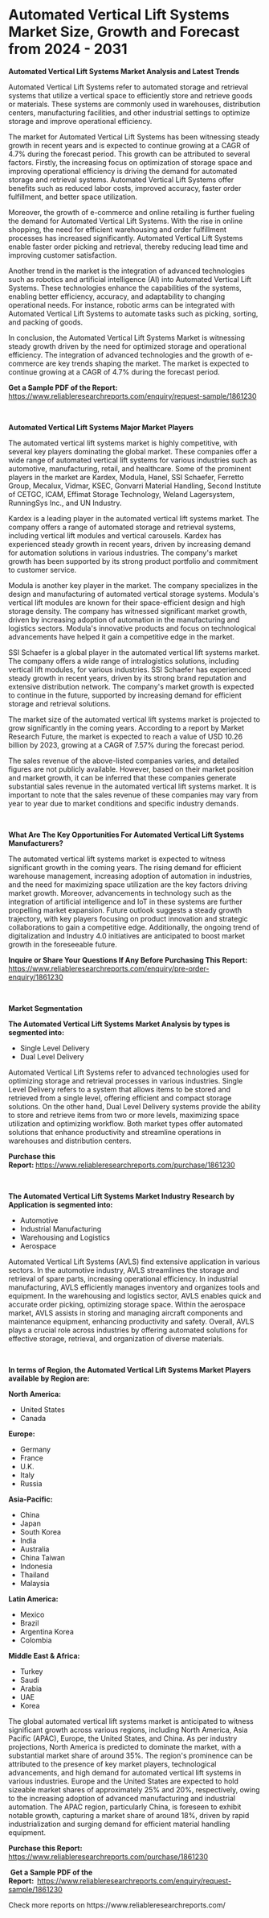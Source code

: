 <p><h1>Automated Vertical Lift Systems Market Size, Growth and Forecast from 2024 - 2031</h1></p><p><strong>Automated Vertical Lift Systems Market Analysis and Latest Trends</strong></p>
<p><p>Automated Vertical Lift Systems refer to automated storage and retrieval systems that utilize a vertical space to efficiently store and retrieve goods or materials. These systems are commonly used in warehouses, distribution centers, manufacturing facilities, and other industrial settings to optimize storage and improve operational efficiency.</p><p>The market for Automated Vertical Lift Systems has been witnessing steady growth in recent years and is expected to continue growing at a CAGR of 4.7% during the forecast period. This growth can be attributed to several factors. Firstly, the increasing focus on optimization of storage space and improving operational efficiency is driving the demand for automated storage and retrieval systems. Automated Vertical Lift Systems offer benefits such as reduced labor costs, improved accuracy, faster order fulfillment, and better space utilization.</p><p>Moreover, the growth of e-commerce and online retailing is further fueling the demand for Automated Vertical Lift Systems. With the rise in online shopping, the need for efficient warehousing and order fulfillment processes has increased significantly. Automated Vertical Lift Systems enable faster order picking and retrieval, thereby reducing lead time and improving customer satisfaction.</p><p>Another trend in the market is the integration of advanced technologies such as robotics and artificial intelligence (AI) into Automated Vertical Lift Systems. These technologies enhance the capabilities of the systems, enabling better efficiency, accuracy, and adaptability to changing operational needs. For instance, robotic arms can be integrated with Automated Vertical Lift Systems to automate tasks such as picking, sorting, and packing of goods.</p><p>In conclusion, the Automated Vertical Lift Systems Market is witnessing steady growth driven by the need for optimized storage and operational efficiency. The integration of advanced technologies and the growth of e-commerce are key trends shaping the market. The market is expected to continue growing at a CAGR of 4.7% during the forecast period.</p></p>
<p><strong>Get a Sample PDF of the Report:&nbsp;</strong> <a href="https://www.reliableresearchreports.com/enquiry/request-sample/1861230">https://www.reliableresearchreports.com/enquiry/request-sample/1861230</a></p>
<p>&nbsp;</p>
<p><strong>Automated Vertical Lift Systems Major Market Players</strong></p>
<p><p>The automated vertical lift systems market is highly competitive, with several key players dominating the global market. These companies offer a wide range of automated vertical lift systems for various industries such as automotive, manufacturing, retail, and healthcare. Some of the prominent players in the market are Kardex, Modula, Hanel, SSI Schaefer, Ferretto Group, Mecalux, Vidmar, KSEC, Gonvarri Material Handling, Second Institute of CETGC, ICAM, Effimat Storage Technology, Weland Lagersystem, RunningSys Inc., and UN Industry.</p><p>Kardex is a leading player in the automated vertical lift systems market. The company offers a range of automated storage and retrieval systems, including vertical lift modules and vertical carousels. Kardex has experienced steady growth in recent years, driven by increasing demand for automation solutions in various industries. The company's market growth has been supported by its strong product portfolio and commitment to customer service.</p><p>Modula is another key player in the market. The company specializes in the design and manufacturing of automated vertical storage systems. Modula's vertical lift modules are known for their space-efficient design and high storage density. The company has witnessed significant market growth, driven by increasing adoption of automation in the manufacturing and logistics sectors. Modula's innovative products and focus on technological advancements have helped it gain a competitive edge in the market.</p><p>SSI Schaefer is a global player in the automated vertical lift systems market. The company offers a wide range of intralogistics solutions, including vertical lift modules, for various industries. SSI Schaefer has experienced steady growth in recent years, driven by its strong brand reputation and extensive distribution network. The company's market growth is expected to continue in the future, supported by increasing demand for efficient storage and retrieval solutions.</p><p>The market size of the automated vertical lift systems market is projected to grow significantly in the coming years. According to a report by Market Research Future, the market is expected to reach a value of USD 10.26 billion by 2023, growing at a CAGR of 7.57% during the forecast period.</p><p>The sales revenue of the above-listed companies varies, and detailed figures are not publicly available. However, based on their market position and market growth, it can be inferred that these companies generate substantial sales revenue in the automated vertical lift systems market. It is important to note that the sales revenue of these companies may vary from year to year due to market conditions and specific industry demands.</p></p>
<p>&nbsp;</p>
<p><strong>What Are The Key Opportunities For Automated Vertical Lift Systems Manufacturers?</strong></p>
<p><p>The automated vertical lift systems market is expected to witness significant growth in the coming years. The rising demand for efficient warehouse management, increasing adoption of automation in industries, and the need for maximizing space utilization are the key factors driving market growth. Moreover, advancements in technology such as the integration of artificial intelligence and IoT in these systems are further propelling market expansion. Future outlook suggests a steady growth trajectory, with key players focusing on product innovation and strategic collaborations to gain a competitive edge. Additionally, the ongoing trend of digitalization and Industry 4.0 initiatives are anticipated to boost market growth in the foreseeable future.</p></p>
<p><strong>Inquire or Share Your Questions If Any Before Purchasing This Report:</strong> <a href="https://www.reliableresearchreports.com/enquiry/pre-order-enquiry/1861230">https://www.reliableresearchreports.com/enquiry/pre-order-enquiry/1861230</a></p>
<p>&nbsp;</p>
<p><strong>Market Segmentation</strong></p>
<p><strong>The Automated Vertical Lift Systems Market Analysis by types is segmented into:</strong></p>
<p><ul><li>Single Level Delivery</li><li>Dual Level Delivery</li></ul></p>
<p><p>Automated Vertical Lift Systems refer to advanced technologies used for optimizing storage and retrieval processes in various industries. Single Level Delivery refers to a system that allows items to be stored and retrieved from a single level, offering efficient and compact storage solutions. On the other hand, Dual Level Delivery systems provide the ability to store and retrieve items from two or more levels, maximizing space utilization and optimizing workflow. Both market types offer automated solutions that enhance productivity and streamline operations in warehouses and distribution centers.</p></p>
<p><strong>Purchase this Report:&nbsp;</strong><a href="https://www.reliableresearchreports.com/purchase/1861230">https://www.reliableresearchreports.com/purchase/1861230</a></p>
<p>&nbsp;</p>
<p><strong>The Automated Vertical Lift Systems Market Industry Research by Application is segmented into:</strong></p>
<p><ul><li>Automotive</li><li>Industrial Manufacturing</li><li>Warehousing and Logistics</li><li>Aerospace</li></ul></p>
<p><p>Automated Vertical Lift Systems (AVLS) find extensive application in various sectors. In the automotive industry, AVLS streamlines the storage and retrieval of spare parts, increasing operational efficiency. In industrial manufacturing, AVLS efficiently manages inventory and organizes tools and equipment. In the warehousing and logistics sector, AVLS enables quick and accurate order picking, optimizing storage space. Within the aerospace market, AVLS assists in storing and managing aircraft components and maintenance equipment, enhancing productivity and safety. Overall, AVLS plays a crucial role across industries by offering automated solutions for effective storage, retrieval, and organization of diverse materials.</p></p>
<p>&nbsp;</p>
<p><strong>In terms of Region, the Automated Vertical Lift Systems Market Players available by Region are:</strong></p>
<p>
    <p> <strong> North America: </strong>
        <ul>
            <li>United States</li>
            <li>Canada</li>
        </ul>
        </p> 
    <p> <strong> Europe: </strong>
        <ul>
            <li>Germany</li>
            <li>France</li>
            <li>U.K.</li>
            <li>Italy</li>
            <li>Russia</li>
        </ul>
        </p> 
    <p> <strong> Asia-Pacific: </strong>
        <ul>
            <li>China</li>
            <li>Japan</li>
            <li>South Korea</li>
            <li>India</li>
            <li>Australia</li>
            <li>China Taiwan</li>
            <li>Indonesia</li>
            <li>Thailand</li>
            <li>Malaysia</li>
        </ul>
        </p> 
    <p> <strong> Latin America: </strong>
        <ul>
            <li>Mexico</li>
            <li>Brazil</li>
            <li>Argentina Korea</li>
            <li>Colombia</li>
        </ul>
        </p> 
    <p> <strong> Middle East & Africa: </strong>
        <ul>
            <li>Turkey</li>
            <li>Saudi</li>
            <li>Arabia</li>
            <li>UAE</li>
            <li>Korea</li>
        </ul>
    </p>
    </p>
<p><p>The global automated vertical lift systems market is anticipated to witness significant growth across various regions, including North America, Asia Pacific (APAC), Europe, the United States, and China. As per industry projections, North America is predicted to dominate the market, with a substantial market share of around 35%. The region's prominence can be attributed to the presence of key market players, technological advancements, and high demand for automated vertical lift systems in various industries. Europe and the United States are expected to hold sizeable market shares of approximately 25% and 20%, respectively, owing to the increasing adoption of advanced manufacturing and industrial automation. The APAC region, particularly China, is foreseen to exhibit notable growth, capturing a market share of around 18%, driven by rapid industrialization and surging demand for efficient material handling equipment.</p></p>
<p><strong>Purchase this Report: </strong><a href="https://www.reliableresearchreports.com/purchase/1861230">https://www.reliableresearchreports.com/purchase/1861230</a></p>
<p>&nbsp;<strong>Get a Sample PDF of the Report:&nbsp;&nbsp;</strong><a href="https://www.reliableresearchreports.com/enquiry/request-sample/1861230">https://www.reliableresearchreports.com/enquiry/request-sample/1861230</a></p>
<p><strong></strong></p>
<p>Check more reports on https://www.reliableresearchreports.com/</p>